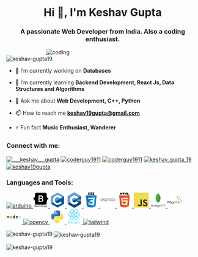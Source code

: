 <h1 align="center">Hi 👋, I'm Keshav Gupta</h1>
<h3 align="center">A passionate Web Developer from India. Also a coding enthusiast.</h3>
<img align="right" width=400 alt="coding" src="https://www.google.com/url?sa=i&url=https%3A%2F%2Fgithub.com%2Frudrabarad%2FGifs&psig=AOvVaw1dt0D6pM7th_CeLyljFU45&ust=1678271367622000&source=images&cd=vfe&ved=0CA8QjRxqFwoTCPjkkZfOyf0CFQAAAAAdAAAAABAK">
<p align="left"> <img src="https://komarev.com/ghpvc/?username=keshav-gupta19&label=Profile%20views&color=0e75b6&style=flat" alt="keshav-gupta19" /> </p>

- 🔭 I’m currently working on **Databases**

- 🌱 I’m currently learning **Backend Development, React Js, Data Structures and Algorithms**

- 💬 Ask me about **Web Development, C++, Python**

- 📫 How to reach me **keshav19gupta@gmail.com**

- ⚡ Fun fact **Music Enthusiast, Wanderer**

<h3 align="left">Connect with me:</h3>
<p align="left">
<a href="https://instagram.com/___keshav___gupta" target="blank"><img align="center" src="https://raw.githubusercontent.com/rahuldkjain/github-profile-readme-generator/master/src/images/icons/Social/instagram.svg" alt="___keshav___gupta" height="30" width="40" /></a>
<a href="https://www.codechef.com/users/coderguy1911" target="blank"><img align="center" src="https://cdn.jsdelivr.net/npm/simple-icons@3.1.0/icons/codechef.svg" alt="coderguy1911" height="30" width="40" /></a>
<a href="https://codeforces.com/profile/coderguy1911" target="blank"><img align="center" src="https://raw.githubusercontent.com/rahuldkjain/github-profile-readme-generator/master/src/images/icons/Social/codeforces.svg" alt="coderguy1911" height="30" width="40" /></a>
<a href="https://www.leetcode.com/keshav_gupta_19" target="blank"><img align="center" src="https://raw.githubusercontent.com/rahuldkjain/github-profile-readme-generator/master/src/images/icons/Social/leet-code.svg" alt="keshav_gupta_19" height="30" width="40" /></a>
<a href="https://auth.geeksforgeeks.org/user/keshav19gupta" target="blank"><img align="center" src="https://raw.githubusercontent.com/rahuldkjain/github-profile-readme-generator/master/src/images/icons/Social/geeks-for-geeks.svg" alt="keshav19gupta" height="30" width="40" /></a>
</p>

<h3 align="left">Languages and Tools:</h3>
<p align="left"> <a href="https://www.arduino.cc/" target="_blank" rel="noreferrer"> <img src="https://cdn.worldvectorlogo.com/logos/arduino-1.svg" alt="arduino" width="40" height="40"/> </a> <a href="https://getbootstrap.com" target="_blank" rel="noreferrer"> <img src="https://raw.githubusercontent.com/devicons/devicon/master/icons/bootstrap/bootstrap-plain-wordmark.svg" alt="bootstrap" width="40" height="40"/> </a> <a href="https://www.cprogramming.com/" target="_blank" rel="noreferrer"> <img src="https://raw.githubusercontent.com/devicons/devicon/master/icons/c/c-original.svg" alt="c" width="40" height="40"/> </a> <a href="https://www.w3schools.com/cpp/" target="_blank" rel="noreferrer"> <img src="https://raw.githubusercontent.com/devicons/devicon/master/icons/cplusplus/cplusplus-original.svg" alt="cplusplus" width="40" height="40"/> </a> <a href="https://www.w3schools.com/css/" target="_blank" rel="noreferrer"> <img src="https://raw.githubusercontent.com/devicons/devicon/master/icons/css3/css3-original-wordmark.svg" alt="css3" width="40" height="40"/> </a> <a href="https://expressjs.com" target="_blank" rel="noreferrer"> <img src="https://raw.githubusercontent.com/devicons/devicon/master/icons/express/express-original-wordmark.svg" alt="express" width="40" height="40"/> </a> <a href="https://www.w3.org/html/" target="_blank" rel="noreferrer"> <img src="https://raw.githubusercontent.com/devicons/devicon/master/icons/html5/html5-original-wordmark.svg" alt="html5" width="40" height="40"/> </a> <a href="https://developer.mozilla.org/en-US/docs/Web/JavaScript" target="_blank" rel="noreferrer"> <img src="https://raw.githubusercontent.com/devicons/devicon/master/icons/javascript/javascript-original.svg" alt="javascript" width="40" height="40"/> </a> <a href="https://www.mongodb.com/" target="_blank" rel="noreferrer"> <img src="https://raw.githubusercontent.com/devicons/devicon/master/icons/mongodb/mongodb-original-wordmark.svg" alt="mongodb" width="40" height="40"/> </a> <a href="https://www.mysql.com/" target="_blank" rel="noreferrer"> <img src="https://raw.githubusercontent.com/devicons/devicon/master/icons/mysql/mysql-original-wordmark.svg" alt="mysql" width="40" height="40"/> </a> <a href="https://nodejs.org" target="_blank" rel="noreferrer"> <img src="https://raw.githubusercontent.com/devicons/devicon/master/icons/nodejs/nodejs-original-wordmark.svg" alt="nodejs" width="40" height="40"/> </a> <a href="https://opencv.org/" target="_blank" rel="noreferrer"> <img src="https://www.vectorlogo.zone/logos/opencv/opencv-icon.svg" alt="opencv" width="40" height="40"/> </a> <a href="https://www.python.org" target="_blank" rel="noreferrer"> <img src="https://raw.githubusercontent.com/devicons/devicon/master/icons/python/python-original.svg" alt="python" width="40" height="40"/> </a> <a href="https://reactjs.org/" target="_blank" rel="noreferrer"> <img src="https://raw.githubusercontent.com/devicons/devicon/master/icons/react/react-original-wordmark.svg" alt="react" width="40" height="40"/> </a> <a href="https://tailwindcss.com/" target="_blank" rel="noreferrer"> <img src="https://www.vectorlogo.zone/logos/tailwindcss/tailwindcss-icon.svg" alt="tailwind" width="40" height="40"/> </a> </p>

<p><img align="left" src="https://github-readme-stats.vercel.app/api/top-langs?username=keshav-gupta19&show_icons=true&locale=en&layout=compact" alt="keshav-gupta19" /></p>

<p>&nbsp;<img align="center" src="https://github-readme-stats.vercel.app/api?username=keshav-gupta19&show_icons=true&locale=en" alt="keshav-gupta19" /></p>

<p><img align="center" src="https://github-readme-streak-stats.herokuapp.com/?user=keshav-gupta19&" alt="keshav-gupta19" /></p>

